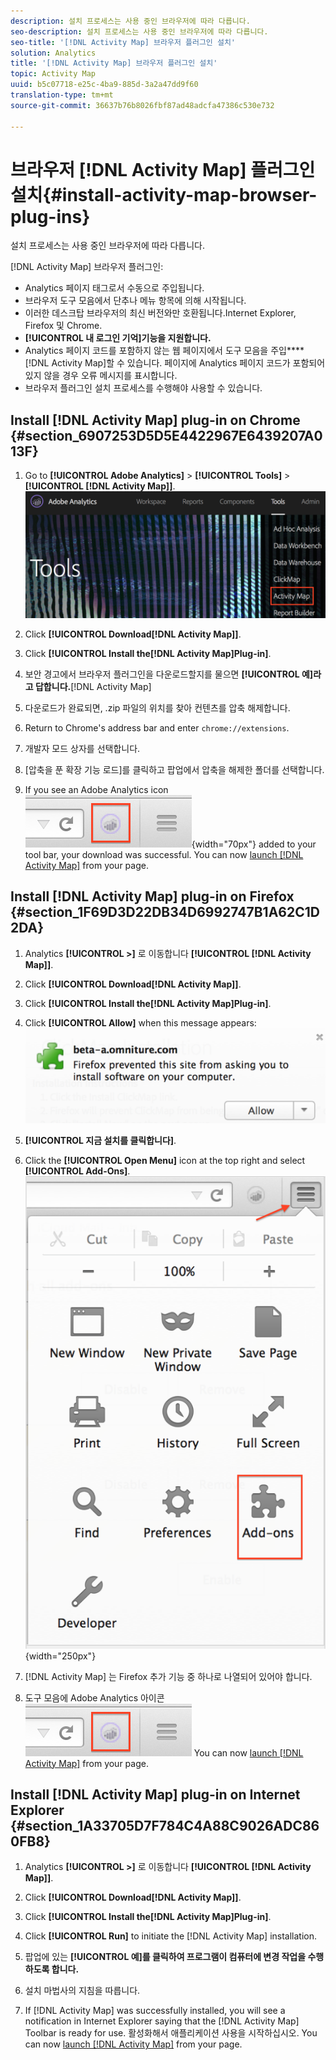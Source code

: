 ```yaml
---
description: 설치 프로세스는 사용 중인 브라우저에 따라 다릅니다.
seo-description: 설치 프로세스는 사용 중인 브라우저에 따라 다릅니다.
seo-title: '[!DNL Activity Map] 브라우저 플러그인 설치'
solution: Analytics
title: '[!DNL Activity Map] 브라우저 플러그인 설치'
topic: Activity Map
uuid: b5c07718-e25c-4ba9-885d-3a2a47dd9f60
translation-type: tm+mt
source-git-commit: 36637b76b8026fbf87ad48adcfa47386c530e732

---
```



# 브라우저 [!DNL Activity Map] 플러그인 설치{#install-activity-map-browser-plug-ins}

설치 프로세스는 사용 중인 브라우저에 따라 다릅니다.

[!DNL Activity Map] 브라우저 플러그인:

* Analytics 페이지 태그로서 수동으로 주입됩니다.
* 브라우저 도구 모음에서 단추나 메뉴 항목에 의해 시작됩니다.
* 이러한 데스크탑 브라우저의 최신 버전와만 호환됩니다.Internet Explorer, Firefox 및 Chrome.
* **[!UICONTROL 내 로그인 기억]기능을 지원합니다.**
* Analytics 페이지 코드를 포함하지 않는 웹 페이지에서 도구 모음을 주입&#x200B;****[!DNL Activity Map]할 수 있습니다. 페이지에 Analytics 페이지 코드가 포함되어 있지 않을 경우 오류 메시지를 표시합니다.
* 브라우저 플러그인 설치 프로세스를 수행해야 사용할 수 있습니다.

## Install [!DNL Activity Map] plug-in on Chrome {#section_6907253D5D5E4422967E6439207A013F}

1. Go to **[!UICONTROL Adobe Analytics]** &gt; **[!UICONTROL Tools]** &gt; **[!UICONTROL [!DNL Activity Map]]**.  ![](assets/install_am.png)

1. Click **[!UICONTROL Download[!DNL Activity Map]]**.
1. Click **[!UICONTROL Install the[!DNL Activity Map]Plug-in]**.
1. 보안 경고에서 브라우저 플러그인을 다운로드할지를 물으면 **[!UICONTROL 예]라고 답합니다.**[!DNL Activity Map]
1. 다운로드가 완료되면, .zip 파일의 위치를 찾아 컨텐츠를 압축 해제합니다.
1. Return to Chrome's address bar and enter `chrome://extensions`.
1. 개발자 모드 상자를 선택합니다.
1. [압축을 푼 확장 기능 로드]를 클릭하고 팝업에서 압축을 해제한 폴더를 선택합니다.
1. If you see an Adobe Analytics icon  ![](assets/an_icon.png){width="70px"} added to your tool bar, your download was successful. You can now [launch [!DNL Activity Map]](/help/analyze/activity-map/activitymap-getting-started/activitymap-getting-started-users/activitymap-launch.md) from your page.

## Install [!DNL Activity Map] plug-in on Firefox {#section_1F69D3D22DB34D6992747B1A62C1D2DA}

1. Analytics **[!UICONTROL &gt;]** 로 이동합니다 **[!UICONTROL [!DNL Activity Map]]**.

1. Click **[!UICONTROL Download[!DNL Activity Map]]**.
1. Click **[!UICONTROL Install the[!DNL Activity Map]Plug-in]**.
1. Click **[!UICONTROL Allow]** when this message appears: ![](assets/firefox_install2.png)

1. **[!UICONTROL 지금 설치를 클릭합니다]**.
1. Click the **[!UICONTROL Open Menu]** icon at the top right and select **[!UICONTROL Add-Ons]**. ![](assets/firefox_install3.png){width="250px"}

1. [!DNL Activity Map] 는 Firefox 추가 기능 중 하나로 나열되어 있어야 합니다.
1. 도구 모음에 Adobe Analytics 아이콘 ![이 추가된 것이 표이면 다운로드가 제대로 된 것입니다. ](assets/an_icon.png) You can now [launch [!DNL Activity Map]](/help/analyze/activity-map/activitymap-getting-started/activitymap-getting-started-users/activitymap-launch.md) from your page.

## Install [!DNL Activity Map] plug-in on Internet Explorer {#section_1A33705D7F784C4A88C9026ADC860FB8}

1. Analytics **[!UICONTROL &gt;]** 로 이동합니다 **[!UICONTROL [!DNL Activity Map]]**.

1. Click **[!UICONTROL Download[!DNL Activity Map]]**.
1. Click **[!UICONTROL Install the[!DNL Activity Map]Plug-in]**.
1. Click **[!UICONTROL Run]** to initiate the [!DNL Activity Map] installation.
1. 팝업에 있는 **[!UICONTROL 예]를 클릭하여 프로그램이 컴퓨터에 변경 작업을 수행하도록 합니다.**
1. 설치 마법사의 지침을 따릅니다.
1. If [!DNL Activity Map] was successfully installed, you will see a notification in Internet Explorer saying that the [!DNL Activity Map] Toolbar is ready for use. 활성화해서 애플리케이션 사용을 시작하십시오. You can now [launch [!DNL Activity Map]](/help/analyze/activity-map/activitymap-getting-started/activitymap-getting-started-users/activitymap-launch.md) from your page.
